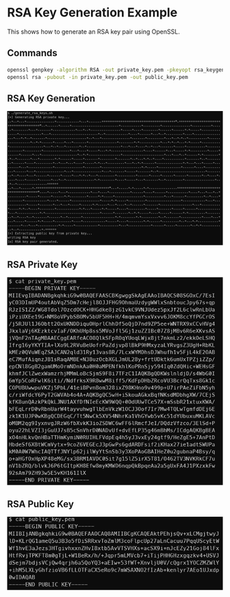 # RSA Key Generation Example

This shows how to generate an RSA key pair using OpenSSL.

## Commands

```bash
openssl genpkey -algorithm RSA -out private_key.pem -pkeyopt rsa_keygen_bits:2048
openssl rsa -pubout -in private_key.pem -out public_key.pem
```

## RSA Key Generation
![RSA key Generation](../../images/rsa_generate.png)

## RSA Private Key
![Private Key](../../images/rsa_private_key.png)

## RSA Public Key
![Public key](../../images/rsa_public_key.png)